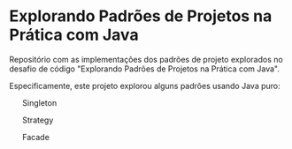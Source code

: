 <h1>Explorando Padrões de Projetos na Prática com Java</h1>

<p>Repositório com as implementações dos padrões de projeto explorados no desafio de código "Explorando Padrões de Projetos na Prática com Java".</p>
<p>Especificamente, este projeto explorou alguns padrões usando Java puro:</p>

<ul>Singleton</ul>
<ul>Strategy</ul>
<ul>Facade</ul>
